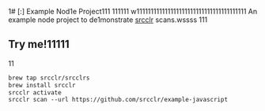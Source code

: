1# [:] Example Nod1e Project111
111111
w111111111111111111111111111111111111111
An example node project to de1monstrate [srcclr](https://www.srcclr.com) scans.wssss
111
## Try me!11111
11
```1
brew tap srcclr/srcclrs
brew install srcclr
srcclr activate
srcclr scan --url https://github.com/srcclr/example-javascript
```
